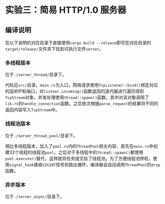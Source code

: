 # 实验三：简易 HTTP/1.0 服务器

## 编译说明

在以下说明的对应目录下直接使用`cargo build --release`即可在对应目录的`target/release/`文件夹下找到可执行文件`server`。

### 多线程版本

位于`./server_thread/`目录下。

代码见`src/`目录，`main.rs`为入口，网络请求使用`TcpListener::bind()`绑定对应的监听IP和端口，对`listner.incoming()`函数返回的迭代器进行遍历得到`TcpStream`对象，并发处理使用`thread::spawn()`函数，其中对该对象调用了`lib.rs`的`handle_connection`函数。之后依次根据`parse_request`的结果将不同的返回内容写入`TcpStream`中。

### 线程池版本

位于`./server_thread_pool/`目录下。

相比多线程版本，加入了`pool.rs`内的`ThreadPool`相关内容，首先在`main.rs`中创建32个线程的线程池`pool`，之后对于多线程中的`thread::spawn()`都使用`pool.execute()`替代，这样就将任务提交给了线程池。为了方便线程池停机，使用`signal_hook`接收`SIGINT`信号则跳出循环，编译器会自动调用`ThreadPool`的`drop`函数。

### 异步版本

位于`./server_async/`目录下。


